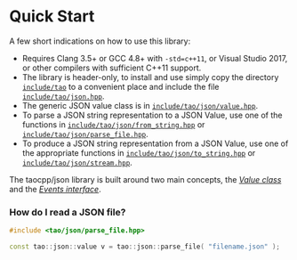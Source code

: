 # Quick Start

A few short indications on how to use this library:

* Requires Clang 3.5+ or GCC 4.8+ with `-std=c++11`, or Visual Studio 2017, or other compilers with sufficient C++11 support.
* The library is header-only, to install and use simply copy the directory [`include/tao`](include/tao) to a convenient place and include the file [`include/tao/json.hpp`](include/tao/json.hpp).
* The generic JSON value class is in [`include/tao/json/value.hpp`](include/tao/json/value.hpp).
* To parse a JSON string representation to a JSON Value, use one of the functions in [`include/tao/json/from_string.hpp`](include/tao/json/from_string.hpp) or [`include/tao/json/parse_file.hpp`](include/tao/json/parse_file.hpp).
* To produce a JSON string representation from a JSON Value, use one of the appropriate functions in [`include/tao/json/to_string.hpp`](include/tao/json/to_string.hpp) or [`include/tao/json/stream.hpp`](include/tao/json/stream.hpp).

The taocpp/json library is built around two main concepts, the [*Value class*](Value-Class.md) and the [*Events interface*](Events-Interface.md).

### How do I read a JSON file?

```c++
#include <tao/json/parse_file.hpp>

const tao::json::value v = tao::json::parse_file( "filename.json" );
```
